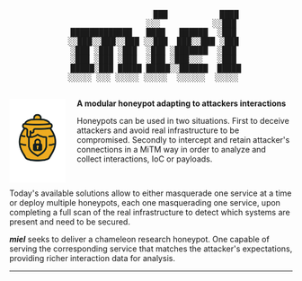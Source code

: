 <div align="center">
  <pre>
                    ███           ████ 
                  ░░░           ░░███ 
  █████████████   ████   ██████  ░███ 
  ░░███░░███░░███ ░░███  ███░░███ ░███ 
  ░███ ░███ ░███  ░███ ░███████  ░███ 
  ░███ ░███ ░███  ░███ ░███░░░   ░███ 
  █████░███ █████ █████░░██████  █████
  ░░░░░ ░░░ ░░░░░ ░░░░░  ░░░░░░  ░░░░░ 
  </pre>
</div>

<img src="logo.png" width="100" alt="Miel Logo" align="left" style="margin-right: 20px; margin-bottom: 10px;">

**A modular honeypot adapting to attackers interactions**

Honeypots can be used in two situations. First to deceive attackers and avoid real infrastructure to be compromised. Secondly to intercept and retain attacker's connections in a MiTM way in order to analyze and collect interactions, IoC or payloads. 

<br clear="left">
Today's available solutions allow to either masquerade one service at a time or deploy multiple honeypots, each one masquerading one service, upon completing a full scan of the real infrastructure to detect which systems are present and need to be secured.

***miel*** seeks to deliver a chameleon research honeypot. One capable of serving the corresponding service that matches the attacker's expectations, providing richer interaction data for analysis.

---
